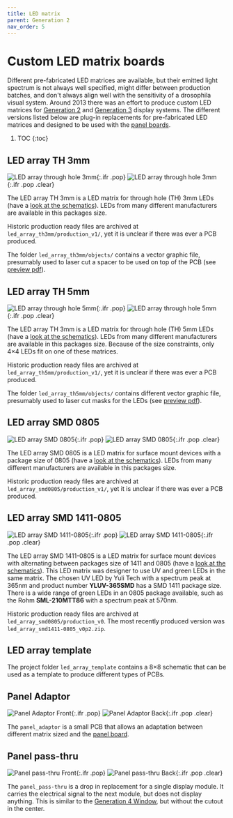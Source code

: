 ```yaml
---
title: LED matrix
parent: Generation 2
nav_order: 5
---
```


# Custom LED matrix boards

Different pre-fabricated LED matrices are available, but their emitted light spectrum is not always well specified, might differ between production batches, and don't always align well with the sensitivity of a drosophila visual system. Around 2013 there was an effort to produce custom LED matrices for [Generation 2]({{site.baseurl}}/Generation%202/Arenas/docs/g2_system.html) and [Generation 3]({{site.baseurl}}/Generation%203/) display systems. The different versions listed below are plug-in replacements for pre-fabricated LED matrices and designed to be used with the [panel boards]({{site.baseurl}}/Generation%202/Panels/docs/).

1. TOC
{:toc}

## LED array TH 3mm

![LED array through hole 3mm](assets/led_array_th3mm_front.png){:.ifr .pop}
![LED array through hole 3mm](assets/led_array_th3mm_back.png){:.ifr .pop .clear}

The LED array TH 3mm is a LED matrix for through hole (TH) 3mm LEDs (have a [look at the schematics](assets/led_array_th3mm_schematic.pdf)). LEDs from many different manufacturers are available in this packages size.

Historic production ready files are archived at `led_array_th3mm/production_v1/`, yet it is unclear if there was ever a PCB produced.

The folder `led_array_th3mm/objects/` contains a vector graphic file, presumably used to laser cut a spacer to be used on top of the PCB (see [preview pdf](assets/led_array_th3mm_spacer.pdf)).

## LED array TH 5mm

![LED array through hole 5mm](assets/led_array_th5mm_front.png){:.ifr .pop}
![LED array through hole 5mm](assets/led_array_th5mm_back.png){:.ifr .pop .clear}

The LED array TH 3mm is a LED matrix for through hole (TH) 5mm LEDs (have a [look at the schematics](assets/led_array_th5mm_schematic.pdf)). LEDs from many different manufacturers are available in this packages size. Because of the size constraints, only 4×4 LEDs fit on one of these matrices.

Historic production ready files are archived at `led_array_th5mm/production_v1/`, yet it is unclear if there was ever a PCB produced.

The folder `led_array_th5mm/objects/` contains different vector graphic file, presumably used to laser cut masks for the LEDs (see [preview pdf](assets/mask_inner_5mm.pdf)).

## LED array SMD 0805

![LED array SMD 0805](assets/led_array_smd0805_front.png){:.ifr .pop}
![LED array SMD 0805](assets/led_array_smd0805_back.png){:.ifr .pop .clear}

The LED array SMD 0805 is a LED matrix for surface mount devices with a package size of 0805 (have a [look at the schematics](assets/led_array_smd0805_schematic.pdf)). LEDs from many different manufacturers are available in this packages size.

Historic production ready files are archived at `led_array_smd0805/production_v1/`, yet it is unclear if there was ever a PCB produced.

## LED array SMD 1411-0805

![LED array SMD 1411-0805](assets/led_array_smd1411-0805_front.png){:.ifr .pop}
![LED array SMD 1411-0805](assets/led_array_smd1411-0805_back.png){:.ifr .pop .clear}

The LED array SMD 1411-0805 is a LED matrix for surface mount devices with alternating between packages size of 1411 and 0805 (have a [look at the schematics](assets/led_array_smd1411-0805_schematic.pdf)). This LED matrix was designer to use UV and green LEDs in the same matrix. The chosen UV LED by Yuli Tech with a spectrum peak at 365nm and product number __YLUV-365SMD__ has a SMD 1411 package size. There is a wide range of green LEDs in an 0805 package available, such as the Rohm __SML-210MTT86__ with a spectrum peak at 570nm.

Historic production ready files are archived at `led_array_smd0805/production_v0`. The most recently produced version was `led_array_smd1411-0805_v0p2.zip`.

## LED array template

The project folder `led_array_template` contains a 8×8 schematic that can be used as a template to produce different types of PCBs.

## Panel Adaptor

![Panel Adaptor Front](assets/panel_adaptor_front.png){:.ifr .pop}
![Panel Adaptor Back](assets/panel_adaptor_back.png){:.ifr .pop .clear}

The `panel_adaptor` is a small PCB that allows an adaptation between different matrix sized and the [panel board]({{site.baseurl}}/Generation%202/Panels/docs/).

## Panel pass-thru

![Panel pass-thru Front](assets/panel_pass-thru_front.png){:.ifr .pop}
![Panel pass-thru Back](assets/panel_pass-thru_back.png){:.ifr .pop .clear}

The `panel_pass-thru` is a drop in replacement for a single display module. It carries the electrical signal to the next module, but does not display anything. This is similar to the [Generation 4 Window]({{site.baseurl}}/Generation%204/Hardware/docs/comm.html#window), but without the cutout in the center.
